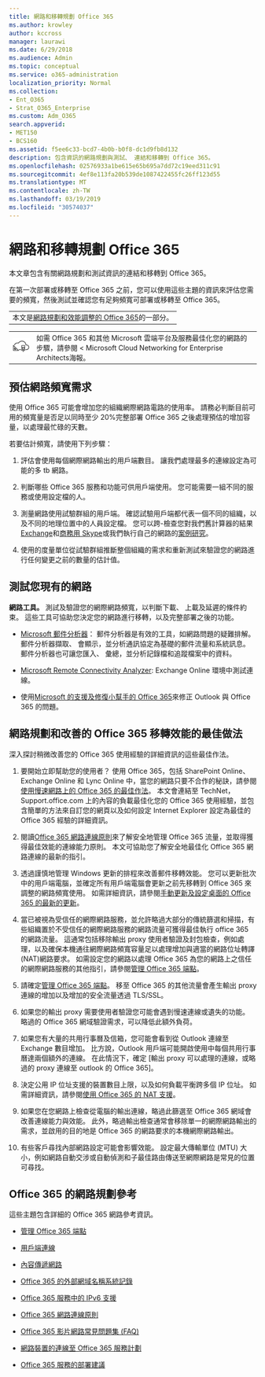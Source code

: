 ```yaml
---
title: 網路和移轉規劃 Office 365
ms.author: krowley
author: kccross
manager: laurawi
ms.date: 6/29/2018
ms.audience: Admin
ms.topic: conceptual
ms.service: o365-administration
localization_priority: Normal
ms.collection:
- Ent_O365
- Strat_O365_Enterprise
ms.custom: Adm_O365
search.appverid:
- MET150
- BCS160
ms.assetid: f5ee6c33-bcd7-4b0b-b0f8-dc1d9fb8d132
description: 包含資訊的網路規劃與測試、 連結和移轉到 Office 365。
ms.openlocfilehash: 02576933a1be615e65b695a7dd72c19eed311c91
ms.sourcegitcommit: 4ef8e113fa20b539de1087422455fc26ff123d55
ms.translationtype: MT
ms.contentlocale: zh-TW
ms.lasthandoff: 03/19/2019
ms.locfileid: "30574037"
---
```

# <a name="network-and-migration-planning-for-office-365"></a>網路和移轉規劃 Office 365

本文章包含有關網路規劃和測試資訊的連結和移轉到 Office 365。
  
在第一次部署或移轉至 Office 365 之前，您可以使用這些主題的資訊來評估您需要的頻寬，然後測試並確認您有足夠頻寬可部署或移轉至 Office 365。

||
|:-----|
| 本文是[網路規劃和效能調整的 Office 365](https://aka.ms/tune)的一部分。|

|||
|:-----|:-----|
|![請參閱 Microsoft Cloud Networking for Enterprise Architects 海報](media/3094be9f-2407-4fa5-896d-aa66ef7b9bb9.png)|如需 Office 365 和其他 Microsoft 雲端平台及服務最佳化您的網路的步驟，請參閱 < <b0>Microsoft Cloud Networking for Enterprise Architects</b0>海報。 |
   
## <a name="estimate-network-bandwidth-requirements"></a>預估網路頻寬需求
<a name="EstimateBandwidthRequirements"> </a>

使用 Office 365 可能會增加您的組織網際網路電路的使用率。 請務必判斷目前可用的頻寬量是否足以同時至少 20%完整部署 Office 365 之後處理預估的增加容量，以處理最忙碌的天數。
  
若要估計頻寬，請使用下列步驟：
  
1. 評估會使用每個網際網路輸出的用戶端數目。 讓我們處理最多的連線設定為可能的多 tb 網路。 
    
2. 判斷哪些 Office 365 服務和功能可供用戶端使用。 您可能需要一組不同的服務或使用設定檔的人。
    
3. 測量網路使用試驗群組的用戶端。 確認試驗用戶端都代表一個不同的組織，以及不同的地理位置中的人員設定檔。 您可以跨-檢查您對我們舊計算器的結果[Exchange](https://go.microsoft.com/fwlink/p/?LinkId=321550)和[商務用 Skype](https://go.microsoft.com/fwlink/p/?LinkId=321551)或我們執行自己的網路的[案例研究](https://www.microsoft.com/itshowcase/Article/Content/631/Optimizing-network-performance-for-Microsoft-Office-365)。 
    
4. 使用的度量單位從試驗群組推斷整個組織的需求和重新測試來驗證您的網路進行任何變更之前的數量的估計值。
    
## <a name="test-your-existing-network"></a>測試您現有的網路
<a name="calculators"> </a>

 **網路工具。** 測試及驗證您的網際網路頻寬，以判斷下載、 上載及延遲的條件約束。 這些工具可協助您決定您的網路進行移轉，以及完整部署之後的功能。 
  
- [Microsoft 郵件分析器](https://technet.microsoft.com/library/jj649776.aspx)： 郵件分析器是有效的工具，如網路問題的疑難排解。 郵件分析器擷取、 會顯示，並分析通訊協定為基礎的郵件流量和系統訊息。 郵件分析器也可讓您匯入、 彙總，並分析記錄檔和追蹤檔案中的資料。
    
- [Microsoft Remote Connectivity Analyzer](https://go.microsoft.com/fwlink/p/?LinkId=517243): Exchange Online 環境中測試連線。
    
- 使用[Microsoft 的支援及修復小幫手的 Office 365](https://diagnostics.office.com/#/Download?env=SOC)來修正 Outlook 與 Office 365 的問題。 
    
## <a name="best-practices-for-network-planning-and-improving-migration-performance-for-office-365"></a>網路規劃和改善的 Office 365 移轉效能的最佳做法
<a name="BestPractices"> </a>

深入探討稍微改善您的 Office 365 使用經驗的詳細資訊的這些最佳作法。
  
1. 要開始立即幫助您的使用者？ 使用 Office 365，包括 SharePoint Online、 Exchange Online 和 Lync Online 中，當您的網路只要不合作的秘訣，請參閱[使用慢速網路上的 Office 365 的最佳作法](https://support.office.com/article/fd16c8d2-4799-4c39-8fd7-045f06640166)。 本文會連結至 TechNet，Support.office.com 上的內容的負載最佳化您的 Office 365 使用經驗，並包含簡單的方法來自訂您的網頁以及如何設定 Internet Explorer 設定為最佳的 Office 365 經驗的詳細資訊。 
    
2. 閱讀[Office 365 網路連線原則](https://aka.ms/o365networkingprinciples)來了解安全地管理 Office 365 流量，並取得獲得最佳效能的連線能力原則。 本文可協助您了解安全地最佳化 Office 365 網路連線的最新的指引。 
    
3. 透過謹慎地管理 Windows 更新的排程來改善郵件移轉效能。 您可以更新批次中的用戶端電腦，並確定所有用戶端電腦會更新之前先移轉到 Office 365 來調整的網路頻寬使用。 如需詳細資訊，請參閱[手動更新及設定桌面的 Office 365 的最新的更新](https://support.microsoft.com/gp/office-2013-365-update)。
    
4. 當已被視為受信任的網際網路服務，並允許略過大部分的傳統篩選和掃描，有些組織置於不受信任的網際網路服務的網路流量可獲得最佳執行 office 365 的網路流量。 這通常包括移除輸出 proxy 使用者驗證及封包檢查，例如處理，以及確保本機通往網際網路頻寬容量足以處理增加與適當的網路位址轉譯 (NAT)網路要求。 如需設定您的網路以處理 Office 365 為您的網路上之信任的網際網路服務的其他指引，請參閱[管理 Office 365 端點](https://support.office.com/article/99cab9d4-ef59-4207-9f2b-3728eb46bf9a)。
    
1. 請確定[管理 Office 365 端點](https://support.office.com/article/99cab9d4-ef59-4207-9f2b-3728eb46bf9a)。 移至 Office 365 的其他流量會產生輸出 proxy 連線的增加以及增加的安全流量透過 TLS/SSL。
    
2. 如果您的輸出 proxy 需要使用者驗證您可能會遇到慢速連線或遺失的功能。 略過的 Office 365 網域驗證需求，可以降低此額外負荷。
    
3. 如果您有大量的共用行事曆及信箱，您可能會看到從 Outlook 連線至 Exchange 數目增加。 比方說，Outlook 用戶端可能開啟使用中每個共用行事曆達兩個額外的連線。 在此情況下，確定 [輸出 proxy 可以處理的連線，或略過的 proxy 連線至 outlook 的 Office 365]。
    
4. 決定公用 IP 位址支援的裝置數目上限，以及如何負載平衡跨多個 IP 位址。 如需詳細資訊，請參閱[使用 Office 365 的 NAT 支援](nat-support-with-office-365.md)。
    
5. 如果您在您網路上檢查從電腦的輸出連線，略過此篩選至 Office 365 網域會改善連線能力與效能。 此外，略過輸出檢查通常會移除單一的網際網路輸出的需求，並啟用的目的地是 Office 365 的網路要求的本機網際網路輸出。
    
6. 有些客戶尋找內部網路設定可能會影響效能。 設定最大傳輸單位 (MTU) 大小，例如網路自動交涉或自動偵測和子最佳路由傳送至網際網路是常見的位置可尋找。
    
## <a name="network-planning-reference-for-office-365"></a>Office 365 的網路規劃參考
<a name="NetReference"> </a>

這些主題包含詳細的 Office 365 網路參考資訊。
  
- [管理 Office 365 端點](https://support.office.com/article/99cab9d4-ef59-4207-9f2b-3728eb46bf9a)
    
- [用戶端連線](client-connectivity.md)
    
- [內容傳遞網路](content-delivery-networks.md)
    
- [Office 365 的外部網域名稱系統記錄](external-domain-name-system-records.md)
    
- [Office 365 服務中的 IPv6 支援](ipv6-support.md)
    
- [Office 365 網路連線原則](https://aka.ms/o365networkingprinciples)
    
- [Office 365 影片網路常見問題集 (FAQ)](office-365-video-networking-faq.md)
    
- [網路裝置的連線至 Office 365 服務計劃](plan-for-network-devices.md)
    
- [Office 365 服務的部署建議](deployment-advisors-for-office-365.md)
    

